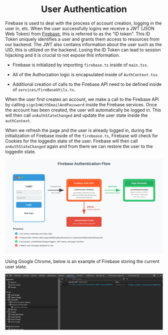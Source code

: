 <div align="center">
    <h1> User Authentication </h1>
</div>

Firebase is used to deal with the process of account creation, logging in the user in, etc. When the user successfully logins we receive a JWT (JSON Web Token) from [Firebase](https://firebase.google.com/docs/auth/admin/verify-id-tokens#retrieve_id_tokens_on_clients), this is referred to as the "ID token". This ID Token uniquely identifies a user and grants them access to resources from our backend. The JWT also contains information about the user such as the UID, this is utilized on the backend. Losing the ID Token can lead to session hijacking and it is crucial to not expose this information.

- Firebase is initialized by importing `firebase.ts` inside of `main.tsx`.

- All of the Authorzation logic is encapsulated inside of `AuthContext.tsx`.

- Additional creation of calls to the Firebase API need to be defined inside of `services/FireBaseUtils.ts`.

When the user first creates an account, we make a call to the Firebase API by calling `signInWithEmailAndPassword` inside the Firebase services. Once the account has been created, the user will automatically be logged in. This will then call `onAuthStateChanged` and update the user state inside the `authContext`.

When we refresh the page and the user is already logged in, during the initialization of Firebase inside of the `firebease.ts`, Firebase will check for Cookies for the loggedin state of the user. Firebase will then call `onAuthStateChanged` again and from there we can restore the user to the loggedin state.

<div align="center">
    <img src="./images/firebase_authentication_flow.svg">
</div>

Using Google Chrome, below is an example of Firebase storing the current user state.

<div align="center">
    <img src="./images/firebase_cookies_location.png">
</div>